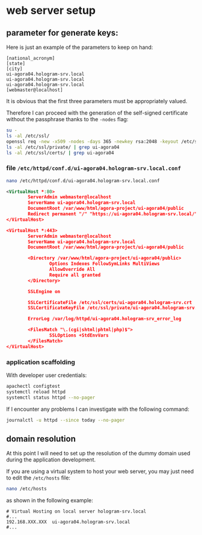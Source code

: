 # web server setup

## parameter for generate keys:

Here is just an example of the parameters to keep on hand:

```text
[national_acronym]
[state]
[city]
ui-agora04.hologram-srv.local
ui-agora04.hologram-srv.local
ui-agora04.hologram-srv.local
[webmaster@localhost]
```

It is obvious that the first three parameters must be appropriately valued.

Therefore I can proceed with the generation of the self-signed certificate without the passphrase thanks to the `-nodes` flag:

```bash
su -
ls -al /etc/ssl/
openssl req -new -x509 -nodes -days 365 -newkey rsa:2048 -keyout /etc/ssl/private/ui-agora04.hologram-srv.key -out /etc/ssl/certs/ui-agora04.hologram-srv.crt
ls -al /etc/ssl/private/ | grep ui-agora04
ls -al /etc/ssl/certs/ | grep ui-agora04
```

### file `/etc/httpd/conf.d/ui-agora04.hologram-srv.local.conf`

```bash
nano /etc/httpd/conf.d/ui-agora04.hologram-srv.local.conf
```

```xml
<VirtualHost *:80>
        ServerAdmin webmaster@localhost
        ServerName ui-agora04.hologram-srv.local
        DocumentRoot /var/www/html/agora-project/ui-agora04/public
        Redirect permanent "/" "https://ui-agora04.hologram-srv.local/"
</VirtualHost>

<VirtualHost *:443>
        ServerAdmin webmaster@localhost
        ServerName ui-agora04.hologram-srv.local
        DocumentRoot /var/www/html/agora-project/ui-agora04/public

        <Directory /var/www/html/agora-project/ui-agora04/public>
                Options Indexes FollowSymLinks MultiViews
                AllowOverride All
                Require all granted
        </Directory>

        SSLEngine on

        SSLCertificateFile /etc/ssl/certs/ui-agora04.hologram-srv.crt
        SSLCertificateKeyFile /etc/ssl/private/ui-agora04.hologram-srv.key

        ErrorLog /var/log/httpd/ui-agora04.hologram-srv_error_log

        <FilesMatch "\.(cgi|shtml|phtml|php)$">
                SSLOptions +StdEnvVars
        </FilesMatch>
</VirtualHost>
```

### application scaffolding

With developer user credentials:

```bash
apachectl configtest
systemctl reload httpd
systemctl status httpd --no-pager
```

If I encounter any problems I can investigate with the following command:

```bash
journalctl -u httpd --since today --no-pager
```

## domain resolution

At this point I will need to set up the resolution of the dummy domain used during the application development.

If you are using a virtual system to host your web server, you may just need to edit the `/etc/hosts` file:

```bash
nano /etc/hosts
```

as shown in the following example:

```text
# Virtual Hosting on local server hologram-srv.local
#...
192.168.XXX.XXX  ui-agora04.hologram-srv.local
#...
```
